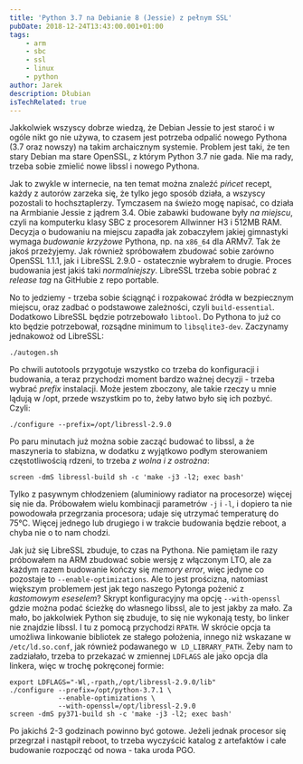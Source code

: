 ```yaml
---
title: 'Python 3.7 na Debianie 8 (Jessie) z pełnym SSL'
pubDate: 2018-12-24T13:43:00.001+01:00
tags:
    - arm
    - sbc
    - ssl
    - linux
    - python
author: Jarek
description: Dłubian
isTechRelated: true
---
```


Jakkolwiek wszyscy dobrze wiedzą, że Debian Jessie to jest staroć i w ogóle nikt go nie używa, to czasem jest potrzeba odpalić nowego Pythona (3.7 oraz nowszy) na takim archaicznym systemie. Problem jest taki, że ten stary Debian ma stare OpenSSL, z którym Python 3.7 nie gada. Nie ma rady, trzeba sobie zmielić nowe libssl i nowego Pythona.

Jak to zwykle w internecie, na ten temat można znaleźć _pińcet_ recept, każdy z autorów zarzeka się, że tylko jego sposób działa, a wszyscy pozostali to hochsztaplerzy. Tymczasem na świeżo mogę napisać, co działa na Armbianie Jessie z jądrem 3.4. Obie zabawki budowane były _na miejscu_, czyli na komputerku klasy SBC z procesorem Allwinner H3 i 512MB RAM. Decyzja o budowaniu na miejscu zapadła jak zobaczyłem jakiej gimnastyki wymaga _budowanie krzyżowe_ Pythona, np. na `x86_64` dla ARMv7. Tak że jakoś przeżyjemy. Jak również spróbowałem zbudować sobie zarówno OpenSSL 1.1.1, jak i LibreSSL 2.9.0 - ostatecznie wybrałem to drugie. Proces budowania jest jakiś taki _normalniejszy_. LibreSSL trzeba sobie pobrać z _release tag_ na GitHubie z repo portable.

No to jedziemy - trzeba sobie ściągnąć i rozpakować źródła w bezpiecznym miejscu, oraz zadbać o podstawowe zależności, czyli `build-essential`. Dodatkowo LibreSSL będzie potrzebowało `libtool`. Do Pythona to już co kto będzie potrzebował, rozsądne minimum to `libsqlite3-dev`. Zaczynamy jednakowoż od LibreSSL:

```shell
./autogen.sh
```

Po chwili autotools przygotuje wszystko co trzeba do konfiguracji i budowania, a teraz przychodzi moment bardzo ważnej decyzji - trzeba wybrać _prefix_ instalacji. Może jestem zboczony, ale takie rzeczy u mnie lądują w /opt, przede wszystkim po to, żeby łatwo było się ich pozbyć. Czyli:

```shell
./configure --prefix=/opt/libressl-2.9.0
```

Po paru minutach już można sobie zacząć budować to libssl, a że maszyneria to słabizna, w dodatku z wyjątkowo podłym sterowaniem częstotliwością rdzeni, to trzeba _z wolna i z ostrożna_:

```shell
screen -dmS libressl-build sh -c 'make -j3 -l2; exec bash'
```

Tylko z pasywnym chłodzeniem (aluminiowy radiator na procesorze) więcej się nie da. Próbowałem wielu kombinacji parametrów `-j` i `-l`, i dopiero ta nie powodowała przegrzania procesora; udaje się utrzymać temperaturę do 75°C. Więcej jednego lub drugiego i w trakcie budowania będzie reboot, a chyba nie o to nam chodzi.

Jak już się LibreSSL zbuduje, to czas na Pythona. Nie pamiętam ile razy próbowałem na ARM zbudować sobie wersję z włączonym LTO, ale za każdym razem budowanie kończy się _memory error_, więc jedyne co pozostaje to `--enable-optimizations`. Ale to jest prościzna, natomiast większym problemem jest jak tego naszego Pytonga pożenić z _kastomowym eseselem_? Skrypt konfiguracyjny ma opcję `--with-openssl` gdzie można podać ścieżkę do własnego libssl, ale to jest jakby za mało. Za mało, bo jakkolwiek Python się zbuduje, to się nie wykonają testy, bo linker nie znajdzie libssl. I tu z pomocą przychodzi `RPATH`. W skrócie opcja ta umożliwa linkowanie bibliotek ze stałego położenia, innego niż wskazane w `/etc/ld.so.conf`, jak również podawanego w  `LD_LIBRARY_PATH`. Żeby nam to zadziałało, trzeba to przekazać w zmiennej `LDFLAGS` ale jako opcja dla linkera, więc w trochę pokręconej formie:

```shell
export LDFLAGS="-Wl,-rpath,/opt/libressl-2.9.0/lib"
./configure --prefix=/opt/python-3.7.1 \
            --enable-optimizations \
            --with-openssl=/opt/libressl-2.9.0
screen -dmS py371-build sh -c 'make -j3 -l2; exec bash'
```

Po jakichś 2-3 godzinach powinno być gotowe. Jeżeli jednak procesor się przegrzał i nastąpił reboot, to trzeba wyczyścić katalog z artefaktów i całe budowanie rozpocząć od nowa - taka uroda PGO.
